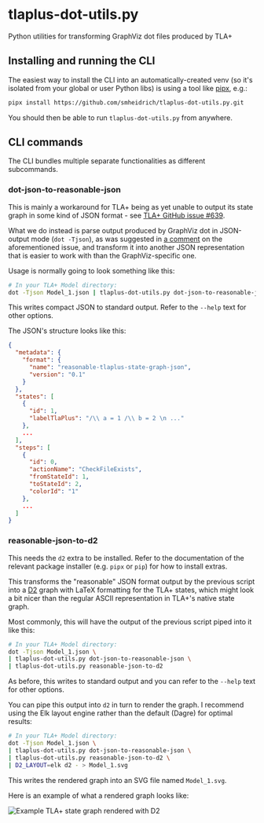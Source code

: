 # tlaplus-dot-utils.py

Python utilities for transforming GraphViz dot files produced by TLA+

## Installing and running the CLI

The easiest way to install the CLI into an automatically-created venv (so it's
isolated from your global or user Python libs) is using a tool like
[pipx](https://pipx.pypa.io/), e.g.:

```bash
pipx install https://github.com/smheidrich/tlaplus-dot-utils.py.git
```

You should then be able to run `tlaplus-dot-utils.py` from anywhere.

## CLI commands

The CLI bundles multiple separate functionalities as different subcommands.

### dot-json-to-reasonable-json

This is mainly a workaround for TLA+ being as yet unable to output its state
graph in some kind of JSON format - see
[TLA+ GitHub issue #639](https://github.com/tlaplus/tlaplus/issues/639).

What we do instead is parse output produced by GraphViz dot in JSON-output
mode (`dot -Tjson`), as was suggested in
[a comment](https://github.com/tlaplus/tlaplus/issues/639#issuecomment-1003163720)
on the aforementioned issue, and transform it into another JSON representation
that is easier to work with than the GraphViz-specific one.

Usage is normally going to look something like this:

```bash
# In your TLA+ Model directory:
dot -Tjson Model_1.json | tlaplus-dot-utils.py dot-json-to-reasonable-json
```

This writes compact JSON to standard output. Refer to the `--help` text for
other options.

The JSON's structure looks like this:

```json
{
  "metadata": {
    "format": {
      "name": "reasonable-tlaplus-state-graph-json",
      "version": "0.1"
    }
  },
  "states": [
    {
      "id": 1,
      "labelTlaPlus": "/\\ a = 1 /\\ b = 2 \n ..."
    },
    ...
  ],
  "steps": [
    {
      "id": 0,
      "actionName": "CheckFileExists",
      "fromStateId": 1,
      "toStateId": 2,
      "colorId": "1"
    },
    ...
  ]
}
```

### reasonable-json-to-d2

This needs the `d2` extra to be installed. Refer to the documentation of the
relevant package installer (e.g. `pipx` or `pip`) for how to install extras.

This transforms the "reasonable" JSON format output by the previous script
into a [D2](https://d2lang.com/) graph with LaTeX formatting for the TLA+
states, which might look a bit nicer than the regular ASCII representation in
TLA+'s native state graph.

Most commonly, this will have the output of the previous script piped into it
like this:

```bash
# In your TLA+ Model directory:
dot -Tjson Model_1.json \
| tlaplus-dot-utils.py dot-json-to-reasonable-json \
| tlaplus-dot-utils.py reasonable-json-to-d2
```

As before, this writes to standard output and you can refer to the `--help`
text for other options.

You can pipe this output into `d2` in turn to render the graph.
I recommend using the Elk layout engine rather than the default (Dagre) for
optimal results:

```bash
# In your TLA+ Model directory:
dot -Tjson Model_1.json \
| tlaplus-dot-utils.py dot-json-to-reasonable-json \
| tlaplus-dot-utils.py reasonable-json-to-d2 \
| D2_LAYOUT=elk d2 - > Model_1.svg
```

This writes the rendered graph into an SVG file named `Model_1.svg`.

Here is an example of what a rendered graph looks like:

![Example TLA+ state graph rendered with D2](https://github.com/user-attachments/assets/21b5406f-408b-4cd5-9370-fbcb66c032be)
